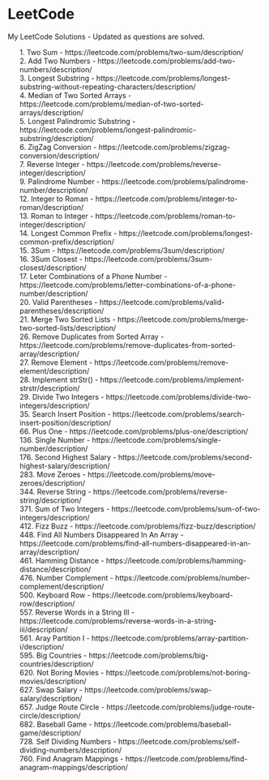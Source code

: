 # LeetCode
My LeetCode Solutions - Updated as questions are solved.
<ul style="list-style-type:none">
  
<li>1. Two Sum - https://leetcode.com/problems/two-sum/description/</li>

<li>2. Add Two Numbers - https://leetcode.com/problems/add-two-numbers/description/</li>

<li>3. Longest Substring - https://leetcode.com/problems/longest-substring-without-repeating-characters/description/</li>

<li>4. Median of Two Sorted Arrays - https://leetcode.com/problems/median-of-two-sorted-arrays/description/</li>

<li>5. Longest Palindromic Substring - https://leetcode.com/problems/longest-palindromic-substring/description/</li>

<li>6. ZigZag Conversion - https://leetcode.com/problems/zigzag-conversion/description/</li>

<li>7. Reverse Integer - https://leetcode.com/problems/reverse-integer/description/</li>

<li>9. Palindrome Number - https://leetcode.com/problems/palindrome-number/description/</li>

<li>12. Integer to Roman - https://leetcode.com/problems/integer-to-roman/description/</li>

<li>13. Roman to Integer - https://leetcode.com/problems/roman-to-integer/description/</li>

<li>14. Longest Common Prefix - https://leetcode.com/problems/longest-common-prefix/description/</li>

<li>15. 3Sum - https://leetcode.com/problems/3sum/description/</li>

<li>16. 3Sum Closest - https://leetcode.com/problems/3sum-closest/description/</li>

<li>17. Leter Combinations of a Phone Number - https://leetcode.com/problems/letter-combinations-of-a-phone-number/description/</li>

<li>20. Valid Parentheses - https://leetcode.com/problems/valid-parentheses/description/</li>

<li>21. Merge Two Sorted Lists - https://leetcode.com/problems/merge-two-sorted-lists/description/</li>

<li>26. Remove Duplicates from Sorted Array - https://leetcode.com/problems/remove-duplicates-from-sorted-array/description/</li>

<li>27. Remove Element - https://leetcode.com/problems/remove-element/description/</li>

<li>28. Implement strStr() - https://leetcode.com/problems/implement-strstr/description/</li>

<li>29. Divide Two Integers - https://leetcode.com/problems/divide-two-integers/description/</li>

<li>35. Search Insert Position - https://leetcode.com/problems/search-insert-position/description/</li>

<li>66. Plus One - https://leetcode.com/problems/plus-one/description/</li>

<li>136. Single Number - https://leetcode.com/problems/single-number/description/</li>

<li>176. Second Highest Salary - https://leetcode.com/problems/second-highest-salary/description/</li>

<li>283. Move Zeroes - https://leetcode.com/problems/move-zeroes/description/</li>

<li>344. Reverse String - https://leetcode.com/problems/reverse-string/description/</li>

<li>371. Sum of Two Integers - https://leetcode.com/problems/sum-of-two-integers/description/</li>

<li>412. Fizz Buzz - https://leetcode.com/problems/fizz-buzz/description/</li>

<li>448. Find All Numbers Disappeared In An Array - https://leetcode.com/problems/find-all-numbers-disappeared-in-an-array/description/</li>

<li>461. Hamming Distance - https://leetcode.com/problems/hamming-distance/description/</li>

<li>476. Number Complement - https://leetcode.com/problems/number-complement/description/</li>

<li>500. Keyboard Row - https://leetcode.com/problems/keyboard-row/description/</li>

<li>557. Reverse Words in a String III - https://leetcode.com/problems/reverse-words-in-a-string-iii/description/</li>

<li>561. Aray Partition I - https://leetcode.com/problems/array-partition-i/description/</li>

<li>595. Big Countries - https://leetcode.com/problems/big-countries/description/</li>

<li>620. Not Boring Movies - https://leetcode.com/problems/not-boring-movies/description/</li>

<li>627. Swap Salary - https://leetcode.com/problems/swap-salary/description/</li>

<li>657. Judge Route Circle - https://leetcode.com/problems/judge-route-circle/description/</li>

<li>682. Baseball Game - https://leetcode.com/problems/baseball-game/description/</li>

<li>728. Self Dividing Numbers - https://leetcode.com/problems/self-dividing-numbers/description/</li>

<li>760. Find Anagram Mappings - https://leetcode.com/problems/find-anagram-mappings/description/</li>
</ul>
